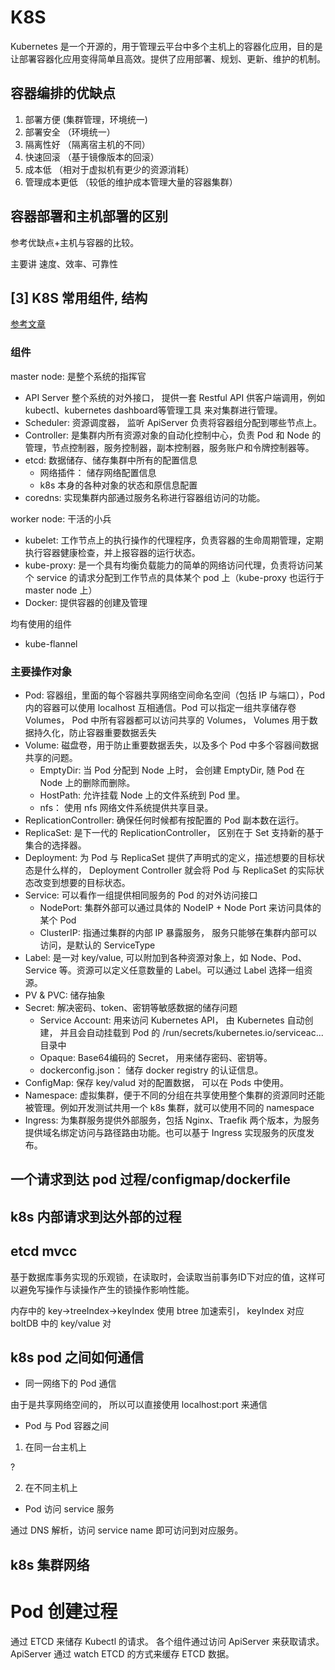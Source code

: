 # K8S

Kubernetes 是一个开源的，用于管理云平台中多个主机上的容器化应用，目的是让部署容器化应用变得简单且高效。提供了应用部署、规划、更新、维护的机制。

## 容器编排的优缺点

1. 部署方便 (集群管理，环境统一)
2. 部署安全 （环境统一）
3. 隔离性好 （隔离宿主机的不同）
4. 快速回滚 （基于镜像版本的回滚）
5. 成本低 （相对于虚拟机有更少的资源消耗）
6. 管理成本更低 （较低的维护成本管理大量的容器集群）

## 容器部署和主机部署的区别

参考优缺点+主机与容器的比较。

主要讲 速度、效率、可靠性

## [3] K8S 常用组件, 结构

[参考文章](https://www.zhihu.com/search?type=content&q=Kubernetes%20%E7%BB%84%E4%BB%B6)

### 组件

master node: 是整个系统的指挥官

- API Server 整个系统的对外接口， 提供一套 Restful API 供客户端调用，例如 kubectl、kubernetes dashboard等管理工具 来对集群进行管理。
- Scheduler: 资源调度器， 监听 ApiServer 负责将容器组分配到哪些节点上。
- Controller: 是集群内所有资源对象的自动化控制中心，负责 Pod 和 Node 的管理，节点控制器，服务控制器，副本控制器，服务账户和令牌控制器等。
- etcd: 数据储存、储存集群中所有的配置信息
    - 网络插件： 储存网络配置信息
    - k8s 本身的各种对象的状态和原信息配置
- coredns: 实现集群内部通过服务名称进行容器组访问的功能。

worker node: 干活的小兵

- kubelet: 工作节点上的执行操作的代理程序，负责容器的生命周期管理，定期执行容器健康检查，并上报容器的运行状态。
- kube-proxy: 是一个具有均衡负载能力的简单的网络访问代理，负责将访问某个 service 的请求分配到工作节点的具体某个 pod 上（kube-proxy 也运行于 master node 上）
- Docker: 提供容器的创建及管理

均有使用的组件

- kube-flannel

### 主要操作对象

- Pod: 容器组，里面的每个容器共享网络空间命名空间（包括 IP 与端口），Pod 内的容器可以使用 localhost 互相通信。Pod 可以指定一组共享储存卷 Volumes， Pod 中所有容器都可以访问共享的 Volumes， Volumes 用于数据持久化，防止容器重要数据丢失
- Volume: 磁盘卷，用于防止重要数据丢失，以及多个 Pod 中多个容器间数据共享的问题。
    - EmptyDir: 当 Pod 分配到 Node 上时， 会创建 EmptyDir, 随 Pod 在 Node 上的删除而删除。
    - HostPath: 允许挂载 Node 上的文件系统到 Pod 里。
    - nfs： 使用 nfs 网络文件系统提供共享目录。
- ReplicationController: 确保任何时候都有按配置的 Pod 副本数在运行。
- ReplicaSet: 是下一代的 ReplicationController， 区别在于 Set 支持新的基于集合的选择器。
- Deployment: 为 Pod 与 ReplicaSet 提供了声明式的定义，描述想要的目标状态是什么样的， Deployment Controller 就会将 Pod 与 ReplicaSet 的实际状态改变到想要的目标状态。
- Service: 可以看作一组提供相同服务的 Pod 的对外访问接口
    - NodePort: 集群外部可以通过具体的 NodeIP + Node Port 来访问具体的某个 Pod
    - ClusterIP: 指通过集群的内部 IP 暴露服务， 服务只能够在集群内部可以访问，是默认的 ServiceType
- Label: 是一对 key/value, 可以附加到各种资源对象上，如 Node、Pod、Service 等。资源可以定义任意数量的 Label。可以通过 Label 选择一组资源。
- PV & PVC: 储存抽象
- Secret: 解决密码、token、密钥等敏感数据的储存问题
    - Service Account: 用来访问 Kubernetes API， 由 Kubernetes 自动创建， 并且会自动挂载到 Pod 的 /run/secrets/kubernetes.io/serviceac...目录中
    - Opaque: Base64编码的 Secret， 用来储存密码、密钥等。
    - dockerconfig.json： 储存 docker registry 的认证信息。
- ConfigMap: 保存 key/valud 对的配置数据， 可以在 Pods 中使用。
- Namespace: 虚拟集群，便于不同的分组在共享使用整个集群的资源同时还能被管理。例如开发测试共用一个 k8s 集群，就可以使用不同的 namespace
- Ingress: 为集群服务提供外部服务，包括 Nginx、Traefik 两个版本，为服务提供域名绑定访问与路径路由功能。也可以基于 Ingress 实现服务的灰度发布。

## 一个请求到达 pod 过程/configmap/dockerfile

## k8s 内部请求到达外部的过程

## etcd mvcc

基于数据库事务实现的乐观锁，在读取时，会读取当前事务ID下对应的值，这样可以避免写操作与读操作产生的锁操作影响性能。

内存中的 key->treeIndex->keyIndex 使用 btree 加速索引， keyIndex 对应 boltDB 中的 key/value 对

## k8s pod 之间如何通信

- 同一网络下的 Pod 通信

由于是共享网络空间的， 所以可以直接使用 localhost:port 来通信

- Pod 与 Pod 容器之间

1. 在同一台主机上

?

2. 在不同主机上

- Pod 访问 service 服务

通过 DNS 解析，访问 service name 即可访问到对应服务。

## k8s 集群网络

# Pod 创建过程

通过 ETCD 来储存 Kubectl 的请求。
各个组件通过访问 ApiServer 来获取请求。
ApiServer 通过 watch ETCD 的方式来缓存 ETCD 数据。
